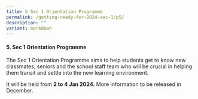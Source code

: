 ```yaml
---
title: 5 Sec 1 Orientation Programme
permalink: /getting-ready-for-2024-sec-1/p5/
description: ""
variant: markdown
---
```

#### 5. Sec 1 Orientation Programme

The Sec 1 Orientation Programme aims to help students get to know new classmates, seniors and the school staff team who will be crucial in helping them transit and settle into the new learning environment.

It will be held from **2 to 4 Jan 2024.** More information to be released in December.